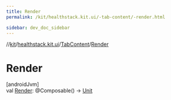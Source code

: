 ```yaml
---
title: Render
permalink: /kit/healthstack.kit.ui/-tab-content/-render.html

sidebar: dev_doc_sidebar
---
```

//[kit](../../../index.html)/[healthstack.kit.ui](../index.html)/[TabContent](index.html)/[Render](-render.html)



# Render



[androidJvm]\
val [Render](-render.html): @Composable() -&gt; [Unit](https://kotlinlang.org/api/latest/jvm/stdlib/kotlin/-unit/index.html)




